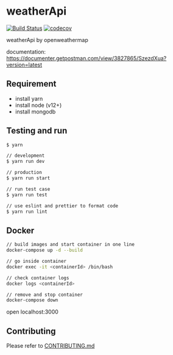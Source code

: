 # weatherApi

[![Build Status](https://travis-ci.com/yeukfei02/weatherApi.svg?branch=master)](https://travis-ci.com/yeukfei02/weatherApi)
[![codecov](https://codecov.io/gh/yeukfei02/weatherApi/branch/master/graph/badge.svg)](https://codecov.io/gh/yeukfei02/weatherApi)

weatherApi by openweathermap

documentation: <https://documenter.getpostman.com/view/3827865/SzezdXua?version=latest>

## Requirement

- install yarn
- install node (v12+)
- install mongodb

## Testing and run

```zsh
$ yarn

// development
$ yarn run dev

// production
$ yarn run start

// run test case
$ yarn run test

// use eslint and prettier to format code
$ yarn run lint
```

## Docker

```zsh
// build images and start container in one line
docker-compose up -d --build

// go inside container
docker exec -it <containerId> /bin/bash

// check container logs
docker logs <containerId>

// remove and stop container
docker-compose down
```

open localhost:3000

## Contributing

Please refer to [CONTRIBUTING.md](https://github.com/yeukfei02/weatherApi/blob/master/CONTRIBUTING.md)
